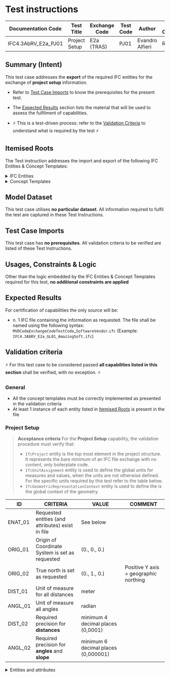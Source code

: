 # Test instructions

| Documentation Code   | Test Title                    | Exchange Code | Test Code | Author          | Data Owner | Version | Date       |
|----------------------|-------------------------------|---------------|-----------| ----------------|------------|---------|------------|
| IFC4.3AbRV_E2a_PJ01  | Project Setup                 | E2a (TRAS)    | PJ01      | Evandro Alfieri | RFI        | 1.0     | DD.MM.YYYY |



## Summary (Intent)

This test case addresses the **export** of the required IFC entities for the exchange of **project setup** information.

- Refer to [Test Case Imports](#Test-Case-Imports) to know the prerequisites for the present test.

- The [Expected Results](#Expected-Results) section lists the material that will be used to assess the fulfilment of capabilities.

- :zap: This is a test-driven process: refer to the [Validation Criteria](#Validation-Criteria) to understand what is required by the test :zap:




## Itemised Roots

The Test instruction addresses the import and export of the following IFC Entities & Concept Templates:

<details><summary>IFC Entities</summary>

These entities represent a test-specific subset of the wider AbRV_E2a exchange and the overall AbRV MVD. **The scope of the test shall not be used as a definitive scope of the exchange, or of the MVD**

- Model setup:
   1. IfcProject
</details>

<details><summary>Concept Templates</summary> 

These concept templates represent a test-specific subset of the wider AbRV_Ex exchange and the overall AbRV MVD, that must be correctly exported to meet the validation criteria. **The scope of the test shall not be used as a definitive scope of the exchange, or of the MVD**

- Project Context
   - Project Representation Context
   - Project Units
</details>




## Model Dataset

This test case utilises **no particular dataset**. All information required to fulfil the test are captured in these Test Instructions.




## Test Case Imports

This test case has **no prerequisites**. All validation criteria to be verified are listed of these Test Instructions.



## Usages, Constraints & Logic 

Other than the logic embedded by the IFC Entities & Concept Templates required for this test, **no additional constraints are applied**




## Expected Results

For certification of capabilities the only source will be:

- n. 1 IFC file containing the information as requested. The file shall be named using the following syntax: `MVDCode`_`ExchangeCode`_`TestCode`_`SoftwareVendor`.`ifc` (Example: `IFC4.3AbRV_E2a_GL01_AmazingSoft.ifc`)




## Validation criteria
:zap: For this test case to be considered passed **all capabilities listed in this section** shall be verified, with no exception. :zap:

### General

- All the concept templates must be correctly implemented as presented in the validation criteria
- At least 1 instance of each entity listed in [Itemised Roots](#Itemised-Roots) is present in the file


### Project Setup

> **Acceptance criteria**
 For the **Project Setup** capability, the validation procedure must verify that:
> - `IfcProject` entity is the top most element in the project structure. It represents the bare minimum of an IFC file exchange with no content, only boilerplate code.
> - `IfcUnitAssignment` entity is used to define the global units for measures and values, when the units are not otherwise defined. For the specific units required by this test refer to the table below.
> - `IfcGeometricRepresentationContext` entity is used to define the is the global context of the geometry.


| **ID**  | **CRITERIA**                                      | **VALUE**                           | **COMMENT**                           |
|---------|---------------------------------------------------|-------------------------------------|---------------------------------------|
| ENAT_01 | Requested entities (and attributes) exist in file | See below                           |                                       |
| ORIG_01 | Origin of Coordinate System is set as requested   | (0., 0., 0.)                        |                                       |
| ORIG_02 | True north is set as requested                    | (0., 1., 0.)                        | Positive Y axis = geographic northing |
| DIST_01 | Unit of measure for all distances                 | meter                               |                                       |
| ANGL_01 | Unit of measure all angles                        | radian                              |                                       |
| DIST_02 | Required precision for **distances**              | minimum 4 decimal places (0,0001)   |                                       |
| ANGL_02 | Required precision for **angles** and **slope**   | minimum 6 decimal places (0,000001) |                                       |


<details><summary>Entities and attributes</summary>

`IfcProject`

| # | Attribute              | Value / Instructions                                                                                                                    |
|---|------------------------|-----------------------------------------------------------------------------------------------------------------------------------------|
| 1 | GlobalId               | Machine-generated, according to [this specification](https://technical.buildingsmart.org/resources/ifcimplementationguidance/ifc-guid/) |
| 2 | OwnerHistory           | $                                                                                                                                       |
| 3 | Name                   | 'IFC4.3AbRV Project'                                                                                                                    |
| 4 | Description            | 'Project setup'                                                                                                                         |
| 5 | ObjectType             | $                                                                                                                                       |
| 6 | LongName               | $                                                                                                                                       |
| 7 | Phase                  | $                                                                                                                                       |
| 8 | RepresentationContexts | Points to `IfcGeometricRepresentationContext`                                                                                           |
| 9 | UnitsInContext         | Points to `IfcUnitAssignment`                                                                                                           |


`IfcGeometricRepresentationContext`

| # | Attribute                | Value / Instructions               |
|---|--------------------------|------------------------------------|
| 1 | ContextIdentifier        | $                                  |
| 2 | ContextType              | 'Model)'                           |
| 3 | CoordinateSpaceDimension | 3                                  |
| 4 | Precision                | 1.E-6                              |
| 5 | WorldCoordinateSystem    | Points to `IfcAxis2Placement3D`    |
| 6 | TrueNorth                | Points to Y direction (0., 1., 0.) |


`IfcAxis2Placement3D`

| # | Attribute    | Value / Instructions                       |
|---|--------------|--------------------------------------------|
| 1 | Location     | Points to `IfcCartesianPoint` (0., 0., 0.) |
| 2 | Axis         | Points to Z direction (0., 0., 1.)         |
| 3 | RefDirection | Points to X direction (1., 0., 0.)         |


Example of SI unit encoding
```
#17 = IFCUNITASSIGNMENT((#18, #19, #20, #24));
#18 = IFCSIUNIT(*, .LENGTHUNIT., $, .METRE.);
#19 = IFCSIUNIT(*, .AREAUNIT., $, .SQUARE_METRE.);
#20 = IFCSIUNIT(*, .VOLUMEUNIT., $, .CUBIC_METRE.);
```

Example of non-SI unit used for angles: degree instead of radian
```
#22 = IFCSIUNIT(*, .PLANEANGLEUNIT., $, .RADIAN.);
#23 = IFCMEASUREWITHUNIT(IFCPLANEANGLEMEASURE(0.017453292519943295), #22);
#24 = IFCCONVERSIONBASEDUNIT(#1, .PLANEANGLEUNIT., 'degree', #23);
```


</details>